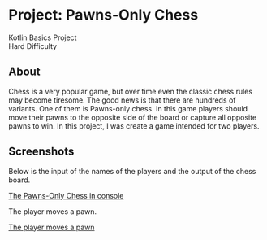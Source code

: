 # Project: Pawns-Only Chess
Kotlin Basics Project  
Hard Difficulty  

## About
Chess is a very popular game, but over time even the classic chess rules may become tiresome. The good news is that there are hundreds of variants. One of them is Pawns-only chess. In this game players should move their pawns to the opposite side of the board or capture all opposite pawns to win. In this project, I was create a game intended for two players.  

## Screenshots
Below is the input of the names of the players and the output of the chess board.  

[The Pawns-Only Chess in console](/screenshots/1.png)  

The player moves a pawn.  

[The player moves a pawn](/screenshots/2.png)  

